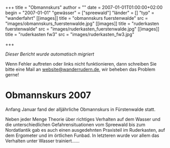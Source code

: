+++
title = "Obmannskurs"
author = ""
date = 2007-01-01T01:00:00+02:00
begin = "2007-01-01"
"gewässer" = ["spreewald"]
"länder" = []
"typ" = "wanderfahrt"
[[images]]
title = "obmannskurs fuerstenwalde"
src = "images/obmannskurs_fuerstenwalde.jpg"
[[images]]
title = "ruderkasten fuerstenwalde"
src = "images/ruderkasten_fuerstenwalde.jpg"
[[images]]
title = "ruderkasten fw3"
src = "images/ruderkasten_fw3.jpg"

+++


*Dieser Bericht wurde automatisch migriert*

Wenn Fehler auftreten oder links nicht funktionieren, dann schreiben Sie bitte eine Mail an website@wanderrudern.de, wir beheben das Problem gerne!



# Obmannskurs 2007


Anfang Januar fand der alljährliche Obmannskurs in Fürstenwalde statt.

Neben jeder Menge Theorie über richtiges Verhalten auf dem Wasser und die unterschiedlichen Gefahrensituationen vom Spreewald bis zum Nordatlantik gab es auch einen ausgedehnten Praxisteil im Ruderkasten, auf dem Ergometer und im örtlichen Funbad. In letzteren wurde vor allem das Verhalten unter Wasser trainiert......